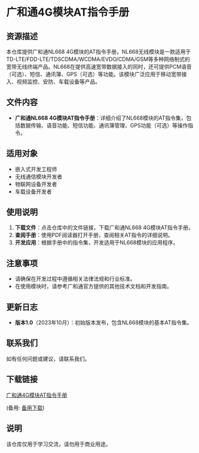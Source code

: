 # 广和通4G模块AT指令手册

## 资源描述

本仓库提供广和通NL668 4G模块的AT指令手册。NL668无线模块是一款适用于TD-LTE/FDD-LTE/TDSCDMA/WCDMA/EVDO/CDMA/GSM等多种网络制式的宽带无线终端产品。NL668在提供高速宽带数据接入的同时，还可提供PCM语音（可选）、短信、通讯簿、GPS（可选）等功能。该模块广泛应用于移动宽带接入、视频监控、安防、车载设备等产品。

## 文件内容

- **广和通NL668 4G模块AT指令手册**：详细介绍了NL668模块的AT指令集，包括数据传输、语音功能、短信功能、通讯簿管理、GPS功能（可选）等操作指令。

## 适用对象

- 嵌入式开发工程师
- 无线通信模块开发者
- 物联网设备开发者
- 车载设备开发者

## 使用说明

1. **下载文件**：点击仓库中的文件链接，下载广和通NL668 4G模块AT指令手册。
2. **查阅手册**：使用PDF阅读器打开手册，查阅相关AT指令的详细说明。
3. **开发应用**：根据手册中的指令集，开发适用于NL668模块的应用程序。

## 注意事项

- 请确保在开发过程中遵循相关法律法规和行业标准。
- 在使用模块时，请参考广和通官方提供的其他技术文档和开发指南。

## 更新日志

- **版本1.0**（2023年10月）：初始版本发布，包含NL668模块的基本AT指令集。

## 联系我们

如有任何问题或建议，请联系我们。

## 下载链接
[广和通4G模块AT指令手册](https://pan.quark.cn/s/b3dabb2e5fc8) 

(备用: [备用下载](https://pan.baidu.com/s/1aKIWdyBZdiQXMmGxVzfvtg?pwd=1234))

## 说明

该仓库仅用于学习交流，请勿用于商业用途。
